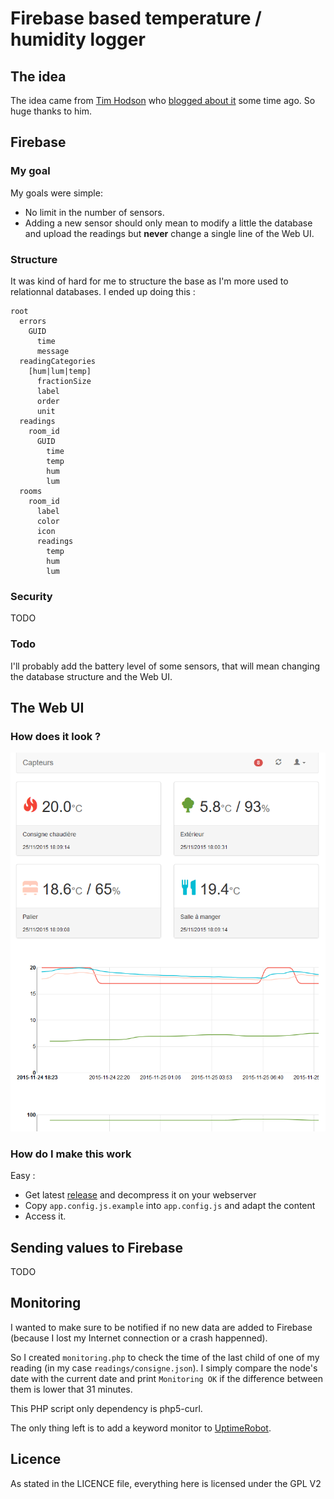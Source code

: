 ﻿# Firebase based temperature / humidity logger

## The idea

The idea came from [Tim Hodson](https://github.com/timhodson/rpi-sensor-station) who [blogged about it](http://timhodson.com/2014/04/rpi-sensor-network-collecting-the-data/) some time ago. So huge thanks to him.

## Firebase

### My goal

My goals were simple:
 * No limit in the number of sensors.
 * Adding a new sensor should only mean to modify a little the database and upload the readings but **never** change a single line of the Web UI.

### Structure

It was kind of hard for me to structure the base as I'm more used to relationnal databases. I ended up doing this :

```
root
  errors
    GUID
      time
      message
  readingCategories
    [hum|lum|temp]
      fractionSize
      label
      order
      unit
  readings
    room_id
      GUID
        time
        temp
        hum
        lum
  rooms
    room_id
      label
      color
      icon
      readings
        temp
        hum
        lum
```

### Security

TODO

### Todo

I'll probably add the battery level of some sensors, that will mean changing the database structure and the Web UI.

## The Web UI

### How does it look ?

![Image](firebase-sensor.png)

### How do I make this work

Easy :
 * Get latest [release](https://github.com/seblucas/firebase-sensor/releases) and decompress it on your webserver
 * Copy `app.config.js.example` into `app.config.js` and adapt the content
 * Access it.

## Sending values to Firebase

TODO

## Monitoring

I wanted to make sure to be notified if no new data are added to Firebase (because I lost my Internet connection or a crash happenned).

So I created `monitoring.php` to check the time of the last child of one of my reading (in my case `readings/consigne.json`). I simply compare the node's date with the current date and print `Monitoring OK` if the difference between them is lower that 31 minutes.

This PHP script only dependency is php5-curl.

The only thing left is to add a keyword monitor to [UptimeRobot](http://uptimerobot.com/).

## Licence

As stated in the LICENCE file, everything here is licensed under the GPL V2

